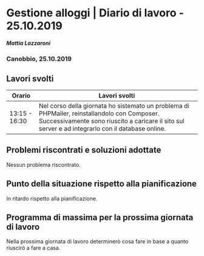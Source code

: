 # Gestione alloggi | Diario di lavoro - 25.10.2019

##### Mattia Lazzaroni

### Canobbio, 25.10.2019

## Lavori svolti

| Orario        | Lavori svolti   |
| ------------- | --------------- |
| 13:15 - 16:30 | Nel corso della giornata ho sistemato un problema di PHPMailer, reinstallandolo con Composer. Successivamente sono riuscito a caricare il sito sul server e ad integrarlo con il database online. |

## Problemi riscontrati e soluzioni adottate
Nessun problema riscontrato.

## Punto della situazione rispetto alla pianificazione
In ritardo rispetto alla pianificazione.

## Programma di massima per la prossima giornata di lavoro
Nella prossima giornata di lavoro determinerò cosa fare in base a quanto riuscirò a fare a casa.